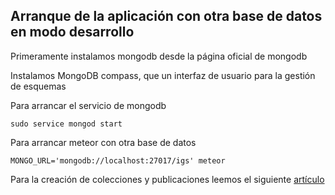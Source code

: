 ## Arranque de la aplicación con otra base de datos en modo desarrollo

Primeramente instalamos mongodb desde la página oficial de mongodb

Instalamos MongoDB compass, que un interfaz de usuario para la gestión de esquemas

Para arrancar el servicio de mongodb

    sudo service mongod start
    
Para arrancar meteor con otra base de datos

    MONGO_URL='mongodb://localhost:27017/igs' meteor
    
Para la creación de colecciones y publicaciones leemos el siguiente [artículo](https://themeteorchef.com/tutorials/defining-mongodb-collections)